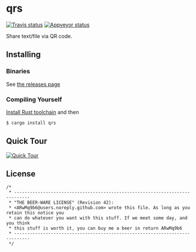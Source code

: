 qrs
===

[![Travis status](https://api.travis-ci.org/ARwMq9b6/qrs.svg?branch=master)](https://travis-ci.org/ARwMq9b6/qrs) [![Appveyor status](https://ci.appveyor.com/api/projects/status/pakhhlbpca7a475i/branch/master?svg=true)](https://ci.appveyor.com/project/ARwMq9b6/qrs)

Share text/file via QR code.

Installing
----------

### Binaries ###

See [the releases page](https://github.com/ARwMq9b6/qrs/releases)

### Compiling Yourself ###

[Install Rust toolchain](https://www.rust-lang.org/downloads.html) and then

```bash
$ cargo install qrs
```

Quick Tour
----------

[![Quick Tour](https://asciinema.org/a/1t69fduw7mq4q2c8q8uowu9m0.png)](https://asciinema.org/a/1t69fduw7mq4q2c8q8uowu9m0)

License
-------

```
/*
 * ----------------------------------------------------------------------------
 * "THE BEER-WARE LICENSE" (Revision 42):
 * <ARwMq9b6@users.noreply.github.com> wrote this file. As long as you retain this notice you
 * can do whatever you want with this stuff. If we meet some day, and you think
 * this stuff is worth it, you can buy me a beer in return ARwMq9b6
 * ----------------------------------------------------------------------------
 */
 ```
